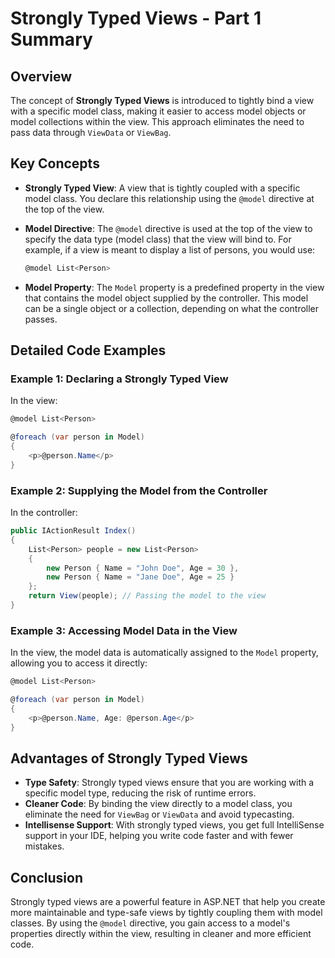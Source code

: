
# Strongly Typed Views - Part 1 Summary

## Overview
The concept of **Strongly Typed Views** is introduced to tightly bind a view with a specific model class, making it easier to access model objects or model collections within the view. This approach eliminates the need to pass data through `ViewData` or `ViewBag`.

## Key Concepts

- **Strongly Typed View**: A view that is tightly coupled with a specific model class. You declare this relationship using the `@model` directive at the top of the view.
  
- **Model Directive**: The `@model` directive is used at the top of the view to specify the data type (model class) that the view will bind to. For example, if a view is meant to display a list of persons, you would use:
  ```csharp
  @model List<Person>
  ```

- **Model Property**: The `Model` property is a predefined property in the view that contains the model object supplied by the controller. This model can be a single object or a collection, depending on what the controller passes.

## Detailed Code Examples

### Example 1: Declaring a Strongly Typed View

In the view:
```csharp
@model List<Person>

@foreach (var person in Model)
{
    <p>@person.Name</p>
}
```

### Example 2: Supplying the Model from the Controller

In the controller:
```csharp
public IActionResult Index()
{
    List<Person> people = new List<Person>
    {
        new Person { Name = "John Doe", Age = 30 },
        new Person { Name = "Jane Doe", Age = 25 }
    };
    return View(people); // Passing the model to the view
}
```

### Example 3: Accessing Model Data in the View

In the view, the model data is automatically assigned to the `Model` property, allowing you to access it directly:
```csharp
@model List<Person>

@foreach (var person in Model)
{
    <p>@person.Name, Age: @person.Age</p>
}
```

## Advantages of Strongly Typed Views

- **Type Safety**: Strongly typed views ensure that you are working with a specific model type, reducing the risk of runtime errors.
- **Cleaner Code**: By binding the view directly to a model class, you eliminate the need for `ViewBag` or `ViewData` and avoid typecasting.
- **Intellisense Support**: With strongly typed views, you get full IntelliSense support in your IDE, helping you write code faster and with fewer mistakes.

## Conclusion
Strongly typed views are a powerful feature in ASP.NET that help you create more maintainable and type-safe views by tightly coupling them with model classes. By using the `@model` directive, you gain access to a model's properties directly within the view, resulting in cleaner and more efficient code.
